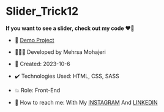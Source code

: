 # Slider_Trick12

**If you want to see a slider, check out my code ♥️🔄**


- 🔗 [Demo Project]()
  
- 👩🏻‍💻 Developed by Mehrsa Mohajeri

- 📆 Created: 2023-10-6

- ✔️ Technologies Used: HTML, CSS, SASS

- 💥 Role: Front-End

- 📲 How to reach me: With My [INSTAGRAM](https://www.instagram.com/mehrsa_mohajeri_developer) And [LINKEDIN](https://www.linkedin.com/in/mehrsa-mohajeri-developer)
